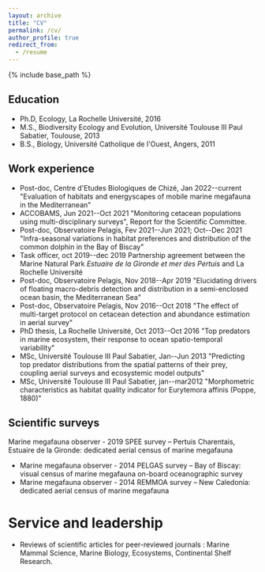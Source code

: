 ```yaml
---
layout: archive
title: "CV"
permalink: /cv/
author_profile: true
redirect_from:
  - /resume
---
```


{% include base_path %}

Education
-----
* Ph.D, Ecology, La Rochelle Université, 2016
* M.S., Biodiversity Ecology and Evolution, Université Toulouse III Paul Sabatier, Toulouse, 2013
* B.S., Biology, Université Catholique de l'Ouest, Angers, 2011

Work experience
-----
* Post-doc, Centre d'Etudes Biologiques de Chizé, Jan 2022--current
"Evaluation of habitats and energyscapes of mobile marine megafauna in the Mediterranean"
* ACCOBAMS, Jun 2021--Oct 2021
"Monitoring cetacean populations using multi-disciplinary surveys", Report for the Scientific Committee.
* Post-doc, Observatoire Pelagis, Fev 2021--Jun 2021; Oct--Dec 2021 
"Infra-seasonal variations in habitat preferences and distribution of the common dolphin in the Bay of Biscay"
* Task officer, oct 2019--dec 2019
Partnership agreement between the Marine Natural Park *Estuaire de la Gironde et mer des Pertuis* and La Rochelle Université
* Post-doc, Observatoire Pelagis, Nov 2018--Apr 2019
"Elucidating drivers of floating macro-debris detection and distribution in a semi-enclosed ocean basin, the Mediterranean Sea"
* Post-doc, Observatoire Pelagis, Nov 2016--Oct 2018
"The effect of multi-target protocol on  cetacean detection and abundance estimation in aerial survey"
* PhD thesis, La Rochelle Université, Oct 2013--Oct 2016 
"Top predators in marine ecosystem, their response to ocean spatio-temporal variability"
* MSc, Université Toulouse III Paul Sabatier, Jan--Jun 2013 
"Predicting top predator distributions from the spatial patterns of their prey, coupling aerial surveys and ecosystemic model outputs"
* MSc, Université Toulouse III Paul Sabatier, jan--mar2012 
"Morphometric characteristics as habitat quality indicator for Eurytemora affinis (Poppe, 1880)"

Scientific surveys
-----
Marine megafauna observer - 2019
SPEE survey – Pertuis Charentais, Estuaire de la Gironde: dedicated aerial census of marine megafauna
* Marine megafauna observer - 2014 
PELGAS survey – Bay of Biscay: visual census of marine megafauna on-board oceanographic survey
* Marine megafauna observer - 2014 
REMMOA survey – New Caledonia: dedicated aerial census of marine megafauna
  
Service and leadership
======
* Reviews of scientific articles for peer-reviewed journals : Marine Mammal Science, Marine Biology, Ecosystems, Continental Shelf Research.
